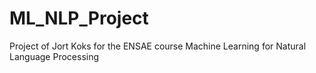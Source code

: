# ML_NLP_Project
Project of Jort Koks for the ENSAE course Machine Learning for Natural Language Processing
